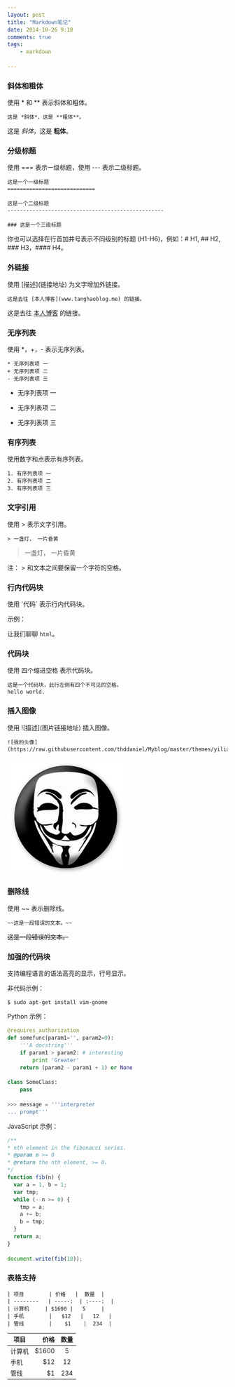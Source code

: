 ```yaml
---
layout: post
title: "Markdown笔记"
date: 2014-10-26 9:18
comments: true
tags: 
	- markdown
    
---
```

### **斜体和粗体** 
使用 \* 和 \** 表示斜体和粗体。
```
这是 *斜体*，这是 **粗体**。
```
这是 *斜体*，这是 **粗体**。

### **分级标题**

使用 === 表示一级标题，使用 --- 表示二级标题。
```
这是一个一级标题
============================

这是一个二级标题
--------------------------------------------------

### 这是一个三级标题
```

你也可以选择在行首加井号表示不同级别的标题 (H1-H6)，例如：# H1, ## H2, ### H3，#### H4。
<!-- more -->
### **外链接**

使用 \[描述](链接地址) 为文字增加外链接。
```
这是去往 [本人博客](www.tanghaoblog.me) 的链接。
```  
这是去往 [本人博客](http://thddaniel.github.com) 的链接。

### **无序列表**

使用 *，+，- 表示无序列表。

```
* 无序列表项 一
+ 无序列表项 二
- 无序列表项 三

```
* 无序列表项 一
+ 无序列表项 二
- 无序列表项 三



### **有序列表**

使用数字和点表示有序列表。
```
1. 有序列表项 一
2. 有序列表项 二 
3. 有序列表项 三
```

### **文字引用**

使用 > 表示文字引用。

```
> 一盏灯， 一片昏黄
```
> 一盏灯， 一片昏黄

注：  > 和文本之间要保留一个字符的空格。

### **行内代码块**

使用 \`代码` 表示行内代码块。

示例：

让我们聊聊 `html`。

### **代码块**

使用 四个缩进空格 表示代码块。

    这是一个代码块，此行左侧有四个不可见的空格。
    hello world.
    
### **插入图像**

使用 \!\[描述](图片链接地址) 插入图像。

```
![我的头像](https://raw.githubusercontent.com/thddaniel/Myblog/master/themes/yilia/source/img/anonymous.jpg)
```
![我的头像](https://raw.githubusercontent.com/thddaniel/Myblog/master/themes/yilia/source/img/anonymous.jpg)



### **删除线**

使用 ~~ 表示删除线。
```
~~这是一段错误的文本。~~
```
~~这是一段错误的文本。~~


### **加强的代码块**

支持编程语言的语法高亮的显示，行号显示。

非代码示例：

```
$ sudo apt-get install vim-gnome
```

Python 示例：

```python
@requires_authorization
def somefunc(param1='', param2=0):
    '''A docstring'''
    if param1 > param2: # interesting
        print 'Greater'
    return (param2 - param1 + 1) or None

class SomeClass:
    pass

>>> message = '''interpreter
... prompt'''
```

JavaScript 示例：

``` javascript
/**
* nth element in the fibonacci series.
* @param n >= 0
* @return the nth element, >= 0.
*/
function fib(n) {
  var a = 1, b = 1;
  var tmp;
  while (--n >= 0) {
    tmp = a;
    a += b;
    b = tmp;
  }
  return a;
}

document.write(fib(10));
```



### **表格支持**

```
| 项目        | 价格   |  数量  |
| --------   | -----:  | :----:  |
| 计算机     | $1600 |   5     |
| 手机        |   $12   |   12   |
| 管线        |    $1    |  234  |
```
| 项目        | 价格   |  数量  |
| --------   | -----:  | :----:  |
| 计算机     | $1600 |   5     |
| 手机        |   $12   |   12   |
| 管线        |    $1    |  234  |
